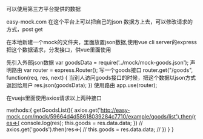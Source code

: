 可以使用第三方平台提供的数据

easy-mock.com 在这个平台上可以把自己的json 数据方上去，可以修改请求的方式，post get

在本地新建一个mock的文件夹，里面放置json数据,使用vue cli server的express把这个数据请求，分发接口，供vue里面使用


先引入外部json数据
var goodsData = require('../mock/mock-goods.json');
声明路由
var router = express.Router();
写一个goods接口
router.get("/goods", function(req, res, next) {
    当别人访问goods接口的时候，把这个数据以json方式返回给用户
    res.json(goodsData);
})
使用路由
app.use(router);

在vuejs里面使用axios请求以上两种接口

methods:{
            getGoodsList(){
                axios.get('http://easy-mock.com/mock/59664d4d58618039284c7710/example/goods/list').then(res=>{
                    console.log(res);
                    this.goods = res.data.data;
                })
                // axios.get('goods').then(res=>{
                //     this.goods = res.data.data;
                // })
            }
        }